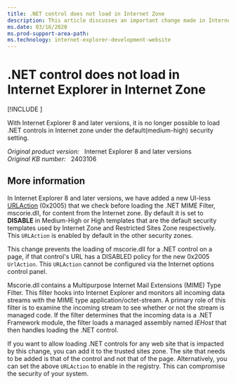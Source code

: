 ```yaml
---
title: .NET control does not load in Internet Zone
description: This article discusses an important change made in Internet Explorer 8 and later versions that could impact developers or users.
ms.date: 03/16/2020
ms.prod-support-area-path: 
ms.technology: internet-explorer-development-website
---
```

# .NET control does not load in Internet Explorer in Internet Zone

[!INCLUDE [](../../../includes/browsers-important.md)]

With Internet Explorer 8 and later versions, it is no longer possible to load .NET controls in Internet zone under the default(medium-high) security setting.

_Original product version:_ &nbsp; Internet Explorer 8 and later versions  
_Original KB number:_ &nbsp; 2403106

## More information

In Internet Explorer 8 and later versions, we have added a new UI-less [URLAction](/previous-versions/windows/internet-explorer/ie-developer/platform-apis/ms537183(v=vs.85)) (0x2005) that we check before loading the .NET MIME Filter, mscorie.dll, for content from the Internet zone. By default it is set to **DISABLE** in Medium-High or High templates that are the default security templates used by Internet Zone and Restricted Sites Zone respectively. This `URLAction` is enabled by default in the other security zones.

This change prevents the loading of mscorie.dll for a .NET control on a page, if that control's URL has a DISABLED policy for the new 0x2005 `UrlAction`. This `URLAction` cannot be configured via the Internet options control panel.

Mscorie.dll contains a Multipurpose Internet Mail Extensions (MIME) Type Filter. This filter hooks into Internet Explorer and monitors all incoming data streams with the MIME type application/octet-stream. A primary role of this filter is to examine the incoming stream to see whether or not the stream is managed code. If the filter determines that the incoming data is a .NET Framework module, the filter loads a managed assembly named *IEHost* that then handles loading the .NET control.

If you want to allow loading .NET controls for any web site that is impacted by this change, you can add it to the trusted sites zone. The site that needs to be added is that of the control and not that of the page. Alternatively, you can set the above `URLAction` to enable in the registry. This can compromise the security of your system.
